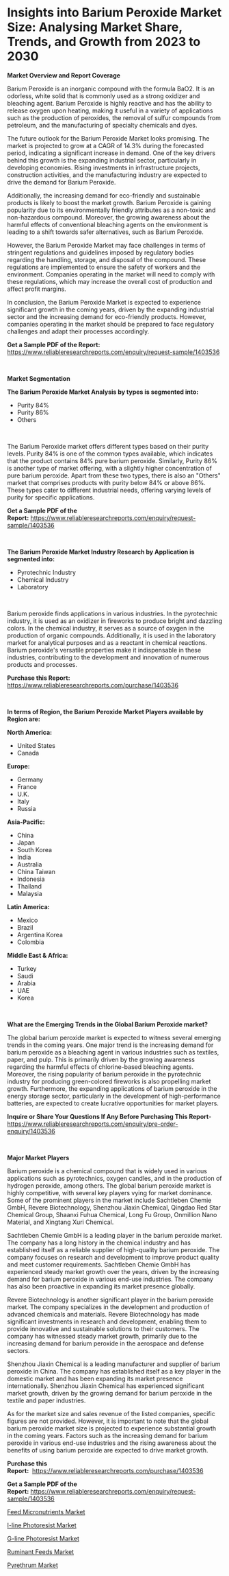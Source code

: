<p><h1>Insights into Barium Peroxide Market Size: Analysing Market Share, Trends, and Growth from 2023 to 2030</h1></p><p><strong>Market Overview and Report Coverage</strong></p>
<p><p>Barium Peroxide is an inorganic compound with the formula BaO2. It is an odorless, white solid that is commonly used as a strong oxidizer and bleaching agent. Barium Peroxide is highly reactive and has the ability to release oxygen upon heating, making it useful in a variety of applications such as the production of peroxides, the removal of sulfur compounds from petroleum, and the manufacturing of specialty chemicals and dyes.</p><p>The future outlook for the Barium Peroxide Market looks promising. The market is projected to grow at a CAGR of 14.3% during the forecasted period, indicating a significant increase in demand. One of the key drivers behind this growth is the expanding industrial sector, particularly in developing economies. Rising investments in infrastructure projects, construction activities, and the manufacturing industry are expected to drive the demand for Barium Peroxide.</p><p>Additionally, the increasing demand for eco-friendly and sustainable products is likely to boost the market growth. Barium Peroxide is gaining popularity due to its environmentally friendly attributes as a non-toxic and non-hazardous compound. Moreover, the growing awareness about the harmful effects of conventional bleaching agents on the environment is leading to a shift towards safer alternatives, such as Barium Peroxide.</p><p>However, the Barium Peroxide Market may face challenges in terms of stringent regulations and guidelines imposed by regulatory bodies regarding the handling, storage, and disposal of the compound. These regulations are implemented to ensure the safety of workers and the environment. Companies operating in the market will need to comply with these regulations, which may increase the overall cost of production and affect profit margins.</p><p>In conclusion, the Barium Peroxide Market is expected to experience significant growth in the coming years, driven by the expanding industrial sector and the increasing demand for eco-friendly products. However, companies operating in the market should be prepared to face regulatory challenges and adapt their processes accordingly.</p></p>
<p><strong>Get a Sample PDF of the Report:</strong> <a href="https://www.reliableresearchreports.com/enquiry/request-sample/1403536">https://www.reliableresearchreports.com/enquiry/request-sample/1403536</a></p>
<p>&nbsp;</p>
<p><strong>Market Segmentation</strong></p>
<p><strong>The Barium Peroxide Market Analysis by types is segmented into:</strong></p>
<p><ul><li>Purity 84%</li><li>Purity 86%</li><li>Others</li></ul></p>
<p>&nbsp;</p>
<p><p>The Barium Peroxide market offers different types based on their purity levels. Purity 84% is one of the common types available, which indicates that the product contains 84% pure barium peroxide. Similarly, Purity 86% is another type of market offering, with a slightly higher concentration of pure barium peroxide. Apart from these two types, there is also an "Others" market that comprises products with purity below 84% or above 86%. These types cater to different industrial needs, offering varying levels of purity for specific applications.</p></p>
<p><strong>Get a Sample PDF of the Report:</strong>&nbsp;<a href="https://www.reliableresearchreports.com/enquiry/request-sample/1403536">https://www.reliableresearchreports.com/enquiry/request-sample/1403536</a></p>
<p>&nbsp;</p>
<p><strong>The Barium Peroxide Market Industry Research by Application is segmented into:</strong></p>
<p><ul><li>Pyrotechnic Industry</li><li>Chemical Industry</li><li>Laboratory</li></ul></p>
<p>&nbsp;</p>
<p><p>Barium peroxide finds applications in various industries. In the pyrotechnic industry, it is used as an oxidizer in fireworks to produce bright and dazzling colors. In the chemical industry, it serves as a source of oxygen in the production of organic compounds. Additionally, it is used in the laboratory market for analytical purposes and as a reactant in chemical reactions. Barium peroxide's versatile properties make it indispensable in these industries, contributing to the development and innovation of numerous products and processes.</p></p>
<p><strong>Purchase this Report:</strong>&nbsp; <a href="https://www.reliableresearchreports.com/purchase/1403536">https://www.reliableresearchreports.com/purchase/1403536</a></p>
<p>&nbsp;</p>
<p><strong>In terms of Region, the Barium Peroxide Market Players available by Region are:</strong></p>
<p>
    <p> <strong> North America: </strong>
        <ul>
            <li>United States</li>
            <li>Canada</li>
        </ul>
        </p> 
    <p> <strong> Europe: </strong>
        <ul>
            <li>Germany</li>
            <li>France</li>
            <li>U.K.</li>
            <li>Italy</li>
            <li>Russia</li>
        </ul>
        </p> 
    <p> <strong> Asia-Pacific: </strong>
        <ul>
            <li>China</li>
            <li>Japan</li>
            <li>South Korea</li>
            <li>India</li>
            <li>Australia</li>
            <li>China Taiwan</li>
            <li>Indonesia</li>
            <li>Thailand</li>
            <li>Malaysia</li>
        </ul>
        </p> 
    <p> <strong> Latin America: </strong>
        <ul>
            <li>Mexico</li>
            <li>Brazil</li>
            <li>Argentina Korea</li>
            <li>Colombia</li>
        </ul>
        </p> 
    <p> <strong> Middle East & Africa: </strong>
        <ul>
            <li>Turkey</li>
            <li>Saudi</li>
            <li>Arabia</li>
            <li>UAE</li>
            <li>Korea</li>
        </ul>
    </p>
    </p>
<p>&nbsp;</p>
<p><strong>What are the Emerging Trends in the Global Barium Peroxide market?</strong></p>
<p><p>The global barium peroxide market is expected to witness several emerging trends in the coming years. One major trend is the increasing demand for barium peroxide as a bleaching agent in various industries such as textiles, paper, and pulp. This is primarily driven by the growing awareness regarding the harmful effects of chlorine-based bleaching agents. Moreover, the rising popularity of barium peroxide in the pyrotechnic industry for producing green-colored fireworks is also propelling market growth. Furthermore, the expanding applications of barium peroxide in the energy storage sector, particularly in the development of high-performance batteries, are expected to create lucrative opportunities for market players.</p></p>
<p><strong>Inquire or Share Your Questions If Any Before Purchasing This Report</strong>- <a href="https://www.reliableresearchreports.com/enquiry/pre-order-enquiry/1403536">https://www.reliableresearchreports.com/enquiry/pre-order-enquiry/1403536</a></p>
<p>&nbsp;</p>
<p><strong>Major Market Players</strong></p>
<p><p>Barium peroxide is a chemical compound that is widely used in various applications such as pyrotechnics, oxygen candles, and in the production of hydrogen peroxide, among others. The global barium peroxide market is highly competitive, with several key players vying for market dominance. Some of the prominent players in the market include Sachtleben Chemie GmbH, Revere Biotechnology, Shenzhou Jiaxin Chemical, Qingdao Red Star Chemical Group, Shaanxi Fuhua Chemical, Long Fu Group, Onmillion Nano Material, and Xingtang Xuri Chemical.</p><p>Sachtleben Chemie GmbH is a leading player in the barium peroxide market. The company has a long history in the chemical industry and has established itself as a reliable supplier of high-quality barium peroxide. The company focuses on research and development to improve product quality and meet customer requirements. Sachtleben Chemie GmbH has experienced steady market growth over the years, driven by the increasing demand for barium peroxide in various end-use industries. The company has also been proactive in expanding its market presence globally.</p><p>Revere Biotechnology is another significant player in the barium peroxide market. The company specializes in the development and production of advanced chemicals and materials. Revere Biotechnology has made significant investments in research and development, enabling them to provide innovative and sustainable solutions to their customers. The company has witnessed steady market growth, primarily due to the increasing demand for barium peroxide in the aerospace and defense sectors.</p><p>Shenzhou Jiaxin Chemical is a leading manufacturer and supplier of barium peroxide in China. The company has established itself as a key player in the domestic market and has been expanding its market presence internationally. Shenzhou Jiaxin Chemical has experienced significant market growth, driven by the growing demand for barium peroxide in the textile and paper industries.</p><p>As for the market size and sales revenue of the listed companies, specific figures are not provided. However, it is important to note that the global barium peroxide market size is projected to experience substantial growth in the coming years. Factors such as the increasing demand for barium peroxide in various end-use industries and the rising awareness about the benefits of using barium peroxide are expected to drive market growth.</p></p>
<p><strong>Purchase this Report:</strong>&nbsp;&nbsp;<a href="https://www.reliableresearchreports.com/purchase/1403536">https://www.reliableresearchreports.com/purchase/1403536</a></p>
<p></p>
<p><strong>Get a Sample PDF of the Report:</strong>&nbsp;<a href="https://www.reliableresearchreports.com/enquiry/request-sample/1403536">https://www.reliableresearchreports.com/enquiry/request-sample/1403536</a></p>
<p><p><a href="https://medium.com/@orinsmitham1985/feed-micronutrients-market-insight-market-trends-growth-forecasted-from-2023-to-2030-106289436cad">Feed Micronutrients Market</a></p><p><a href="https://github.com/abdelrhmankishk22/Market-Research-Report-List-1/blob/main/i-line-photoresist-market.md">I-line Photoresist Market</a></p><p><a href="https://github.com/maliyahmorrow6654/Market-Research-Report-List-1/blob/main/g-line-photoresist-market.md">G-line Photoresist Market</a></p><p><a href="https://medium.com/@jalenmurphy48/ruminant-feeds-market-analysis-its-cagr-market-segmentation-and-global-industry-overview-4789ae12d9e8">Ruminant Feeds Market</a></p><p><a href="https://medium.com/@grayceyundt1913/pyrethrum-nbsp-market-focuses-on-market-share-size-and-projected-forecast-till-2030-ef5eca66b4f2">Pyrethrum Market</a></p></p>